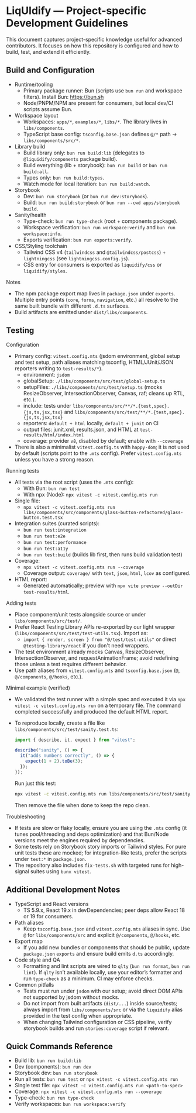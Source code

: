 # LiqUIdify — Project-specific Development Guidelines

This document captures project-specific knowledge useful for advanced contributors. It focuses on how this repository is configured and how to build, test, and extend it efficiently.

## Build and Configuration

- Runtime/tooling
  - Primary package runner: Bun (scripts use `bun run` and workspace filters). Install Bun: https://bun.sh
  - Node/PNPM/NPM are present for consumers, but local dev/CI scripts assume Bun.
- Workspace layout
  - Workspaces: `apps/*`, `examples/*`, `libs/*`. The library lives in `libs/components`.
  - TypeScript base config: `tsconfig.base.json` defines `@/*` path → `libs/components/src/*`.
- Library build
  - Build library only: `bun run build:lib` (delegates to `@liquidify/components` package build).
  - Build everything (lib + storybook): `bun run build` or `bun run build:all`.
  - Types only: `bun run build:types`.
  - Watch mode for local iteration: `bun run build:watch`.
- Storybook
  - Dev: `bun run storybook` (or `bun run dev:storybook`).
  - Build: `bun run build:storybook` or `bun run --cwd apps/storybook build`.
- Sanity/health
  - Type-check: `bun run type-check` (root + components package).
  - Workspace verification: `bun run workspace:verify` and `bun run workspace:info`.
  - Exports verification: `bun run exports:verify`.
- CSS/Styling toolchain
  - Tailwind CSS v4 (`tailwindcss` and `@tailwindcss/postcss`) + `lightningcss` (see `lightningcss.config.js`).
  - CSS entry for consumers is exported as `liquidify/css` or `liquidify/styles`.

Notes

- The npm package export map lives in `package.json` under `exports`. Multiple entry points (`core`, `forms`, `navigation`, etc.) all resolve to the same built bundle with different `.d.ts` surfaces.
- Build artifacts are emitted under `dist/libs/components`.

## Testing

Configuration

- Primary config: `vitest.config.mts` (jsdom environment, global setup and test setup, path aliases matching tsconfig, HTML/JUnit/JSON reporters writing to `test-results/*`).
  - environment: `jsdom`
  - globalSetup: `./libs/components/src/test/global-setup.ts`
  - setupFiles: `./libs/components/src/test/setup.ts` (mocks ResizeObserver, IntersectionObserver, Canvas, raf; cleans up RTL, etc.).
  - include: tests under `libs/components/src/**/*.{test,spec}.{js,ts,jsx,tsx}` and `libs/components/src/test/**/*.{test,spec}.{js,ts,jsx,tsx}`
  - reporters: `default + html` locally, `default + junit` on CI
  - output files: junit.xml, results.json, and HTML at `test-results/html/index.html`
  - coverage: provider `v8`, disabled by default; enable with `--coverage`
- There is also a minimalist `vitest.config.ts` with `happy-dom`; it is not used by default (scripts point to the `.mts` config). Prefer `vitest.config.mts` unless you have a strong reason.

Running tests

- All tests via the root script (uses the `.mts` config):
  - With Bun: `bun run test`
  - With npx (Node): `npx vitest -c vitest.config.mts run`
- Single file:
  - `npx vitest -c vitest.config.mts run libs/components/src/components/glass-button-refactored/glass-button.test.tsx`
- Integration suites (curated scripts):
  - `bun run test:integration`
  - `bun run test:e2e`
  - `bun run test:performance`
  - `bun run test:a11y`
  - `bun run test:build` (builds lib first, then runs build validation test)
- Coverage:
  - `npx vitest -c vitest.config.mts run --coverage`
  - Coverage output: `coverage/` with `text`, `json`, `html`, `lcov` as configured.
- HTML report:
  - Generated automatically; preview with `npx vite preview --outDir test-results/html`.

Adding tests

- Place component/unit tests alongside source or under `libs/components/src/test/`.
- Prefer React Testing Library APIs re-exported by our light wrapper (`libs/components/src/test/test-utils.tsx`). Import as:
  - `import { render, screen } from "@/test/test-utils"` or direct `@testing-library/react` if you don't need wrappers.
- The test environment already mocks Canvas, ResizeObserver, IntersectionObserver, and requestAnimationFrame; avoid redefining those unless a test requires different behavior.
- Use path aliases from `vitest.config.mts` and `tsconfig.base.json` (`@`, `@/components`, `@/hooks`, etc.).

Minimal example (verified)

- We validated the test runner with a simple spec and executed it via `npx vitest -c vitest.config.mts run` on a temporary file. The command completed successfully and produced the default HTML report.
- To reproduce locally, create a file like `libs/components/src/test/sanity.test.ts`:

  ```ts
  import { describe, it, expect } from "vitest";

  describe("sanity", () => {
    it("adds numbers correctly", () => {
      expect(1 + 2).toBe(3);
    });
  });
  ```

  Run just this test:

  ```bash
  npx vitest -c vitest.config.mts run libs/components/src/test/sanity.test.ts
  ```

  Then remove the file when done to keep the repo clean.

Troubleshooting

- If tests are slow or flaky locally, ensure you are using the `.mts` config (it tunes pool/threading and deps optimization) and that Bun/Node versions meet the engines required by dependencies.
- Some tests rely on Storybook story imports or Tailwind styles. For pure unit tests these are mocked; for integration-like tests, prefer the scripts under `test:*` in `package.json`.
- The repository also includes `fix-tests.sh` with targeted runs for high-signal suites using `bunx vitest`.

## Additional Development Notes

- TypeScript and React versions
  - TS 5.9.x, React 19.x in devDependencies; peer deps allow React 18 or 19 for consumers.
- Path aliases
  - Keep `tsconfig.base.json` and `vitest.config.mts` aliases in sync. Use `@` for `libs/components/src` and explicit `@/components`, `@/hooks`, etc.
- Export map
  - If you add new bundles or components that should be public, update `package.json` `exports` and ensure build emits `d.ts` accordingly.
- Code style and QA
  - Formatting and lint scripts are wired to `qlty` (`bun run format`, `bun run lint`). If `qlty` isn’t available locally, use your editor’s formatter and run `type-check` as a minimum. CI may enforce checks.
- Common pitfalls
  - Tests must run under `jsdom` with our setup; avoid direct DOM APIs not supported by jsdom without mocks.
  - Do not import from built artifacts (`dist/...`) inside source/tests; always import from `libs/components/src` or via the `liquidify` alias provided in the test config when appropriate.
  - When changing Tailwind configuration or CSS pipeline, verify storybook builds and run `stories:coverage` script if relevant.

## Quick Commands Reference

- Build lib: `bun run build:lib`
- Dev (components): `bun run dev`
- Storybook dev: `bun run storybook`
- Run all tests: `bun run test` or `npx vitest -c vitest.config.mts run`
- Single test file: `npx vitest -c vitest.config.mts run <path-to-spec>`
- Coverage: `npx vitest -c vitest.config.mts run --coverage`
- Type-check: `bun run type-check`
- Verify workspaces: `bun run workspace:verify`
